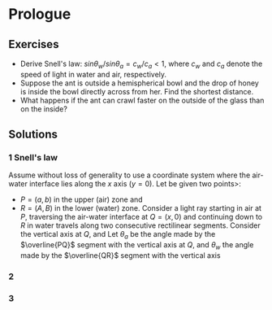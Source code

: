 # Prologue

## Exercises

 - Derive Snell's law: $sin \theta_{w} / sin \theta_{a} = c_{w}/c_{a} < 1$, where $c_{w}$ and $c_{a}$ denote the speed of light in water and air, respectively.
 - Suppose the ant is outside a hemispherical bowl and the drop of honey is inside the bowl directly across from her. Find the shortest distance.
 - What happens if the ant can crawl faster on the outside of the glass than on the inside? 

## Solutions

### 1 Snell's law
Assume without loss of generality to use a coordinate system where the air-water interface lies along the $x$ axis ($y=0$).
Let be given two points>: 
 - $P=(a,b)$ in the upper (air) zone and 
 - $R=(A,B)$ in the lower (water) zone. 
Consider a light ray starting in air at $P$, traversing the air-water interface at $Q=(x,0)$ and continuing down to $R$ in water travels along two consecutive rectilinear segments. Consider the vertical axis at $Q$, and Let $\theta_{a}$ be the angle made by the $\overline{PQ}$ segment with the vertical axis at $Q$, and $\theta_{w}$ the angle made by the $\overline{QR}$ segment with the vertical axis



### 2

### 3



<!--stackedit_data:
eyJoaXN0b3J5IjpbLTE3MTY0MjEzMDFdfQ==
-->